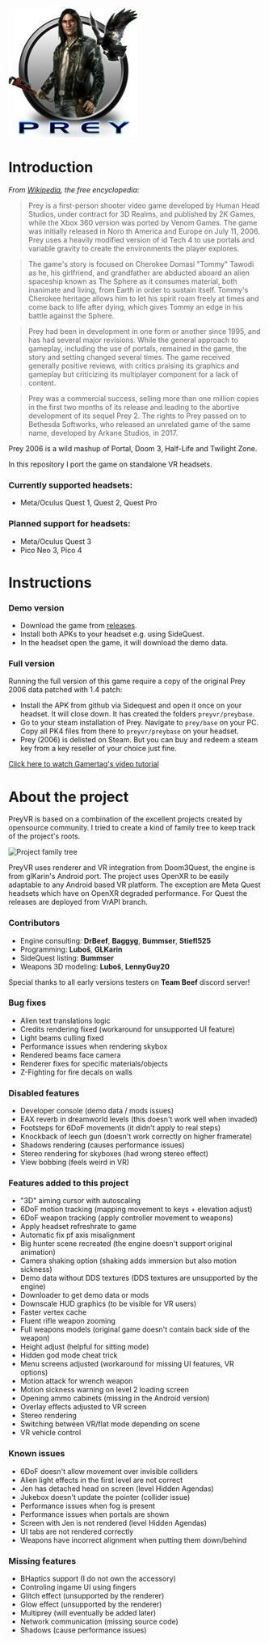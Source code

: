 [![PreyVR Banner](https://github.com/lvonasek/Doom3Quest/blob/master/app/src/main/res/drawable/ic_launcher.png?raw=true)](https://www.deviantart.com/madrapper/art/Prey-Icon-129814229)

# Introduction

*From [Wikipedia](https://en.wikipedia.org/wiki/Prey_(2006_video_game)), the free encyclopedia*:

> Prey is a first-person shooter video game developed by Human Head Studios, under contract for 3D Realms, and published by 2K Games, while the Xbox 360 version was ported by Venom Games. The game was initially released in Noro th America and Europe on July 11, 2006. Prey uses a heavily modified version of id Tech 4 to use portals and variable gravity to create the environments the player explores.

> The game's story is focused on Cherokee Domasi "Tommy" Tawodi as he, his girlfriend, and grandfather are abducted aboard an alien spaceship known as The Sphere as it consumes material, both inanimate and living, from Earth in order to sustain itself. Tommy's Cherokee heritage allows him to let his spirit roam freely at times and come back to life after dying, which gives Tommy an edge in his battle against the Sphere.

> Prey had been in development in one form or another since 1995, and has had several major revisions. While the general approach to gameplay, including the use of portals, remained in the game, the story and setting changed several times. The game received generally positive reviews, with critics praising its graphics and gameplay but criticizing its multiplayer component for a lack of content.

> Prey was a commercial success, selling more than one million copies in the first two months of its release and leading to the abortive development of its sequel Prey 2. The rights to Prey passed on to Bethesda Softworks, who released an unrelated game of the same name, developed by Arkane Studios, in 2017.

Prey 2006 is a wild mashup of Portal, Doom 3, Half-Life and Twilight Zone.

In this repository I port the game on standalone VR headsets.

### Currently supported headsets:
* Meta/Oculus Quest 1, Quest 2, Quest Pro

### Planned support for headsets:
* Meta/Oculus Quest 3
* Pico Neo 3, Pico 4

# Instructions

### Demo version

* Download the game from [releases](https://github.com/lvonasek/PreyVR/releases).
* Install both APKs to your headset e.g. using SideQuest.
* In the headset open the game, it will download the demo data.

### Full version

Running the full version of this game require a copy of the original Prey 2006 data patched with 1.4 patch:

* Install the APK from github via Sidequest and open it once on your headset. It will close down. It has created the folders `preyvr/preybase`.
* Go to your steam installation of Prey. Navigate to `prey/base` on your PC. Copy all PK4 files from there to `preyvr/preybase` on your headset.
* Prey (2006) is delisted on Steam. But you can buy and redeem a steam key from a key reseller of your choice just fine.

[Click here to watch Gamertag's video tutorial](https://www.youtube.com/watch?v=OPXp0RYOSoA&t=542s)

# About the project

PreyVR is based on a combination of the excellent projects created by opensource community.
I tried to create a kind of family tree to keep track of the project's roots.

![Project family tree](https://github.com/lvonasek/PreyVR/blob/master/doc/family_tree.png?raw=true)

PreyVR uses renderer and VR integration from Doom3Quest, the engine is from glKarin's Android port. The project uses OpenXR to be easily adaptable to any Android based VR platform. The exception are Meta Quest headsets which have on OpenXR degraded performance. For Quest the releases are deployed from VrAPI branch.

### Contributors
* Engine consulting: **DrBeef**, **Baggyg**, **Bummser**, **Stiefl525**
* Programming: **Luboš**, **GLKarin**
* SideQuest listing: **Bummser**
* Weapons 3D modeling: **Luboš**, **LennyGuy20**

Special thanks to all early versions testers on **Team Beef** discord server!

### Bug fixes
* Alien text translations logic
* Credits rendering fixed (workaround for unsupported UI feature)
* Light beams culling fixed
* Performance issues when rendering skybox
* Rendered beams face camera
* Renderer fixes for specific materials/objects
* Z-Fighting for fire decals on walls

### Disabled features
* Developer console (demo data / mods issues)
* EAX reverb in dreamworld levels (this doesn't work well when invaded)
* Footsteps for 6DoF movements (it didn't apply to real steps)
* Knockback of leech gun (doesn't work correctly on higher framerate)
* Shadows rendering (causes performance issues)
* Stereo rendering for skyboxes (had wrong stereo effect)
* View bobbing (feels weird in VR)

### Features added to this project
* "3D" aiming cursor with autoscaling
* 6DoF motion tracking (mapping movement to keys + elevation adjust)
* 6DoF weapon tracking (apply controller movement to weapons)
* Apply headset refreshrate to game
* Automatic fix pf axis misalignment
* Big hunter scene recreated (the engine doesn't support original animation)
* Camera shaking option (shaking adds immersion but also motion sickness)
* Demo data without DDS textures (DDS textures are unsupported by the engine)
* Downloader to get demo data or mods
* Downscale HUD graphics (to be visible for VR users)
* Faster vertex cache
* Fluent rifle weapon zooming
* Full weapons models (original game doesn't contain back side of the weapon)
* Height adjust (helpful for sitting mode)
* Hidden god mode cheat trick
* Menu screens adjusted (workaround for missing UI features, VR options)
* Motion attack for wrench weapon
* Motion sickness warning on level 2 loading screen
* Opening ammo cabinets (missing in the Android version)
* Overlay effects adjusted to VR screen
* Stereo rendering
* Switching between VR/flat mode depending on scene
* VR vehicle control

### Known issues
* 6DoF doesn't allow movement over invisible colliders
* Alien light effects in the first level are not correct
* Jen has detached head on screen (level Hidden Agendas)
* Jukebox doesn't update the pointer (collider issue)
* Performance issues when fog is present
* Performance issues when portals are shown
* Screen with Jen is not rendered (level Hidden Agendas)
* UI tabs are not rendered correctly
* Weapons have incorrect alignment when putting them down/behind
  
### Missing features
* BHaptics support (I do not own the accessory)
* Controling ingame UI using fingers
* Glitch effect (unsupported by the renderer) 
* Glow effect (unsupported by the renderer)
* Multiprey (will eventually be added later)
* Network communication (missing source code)
* Shadows (cause performance issues)
